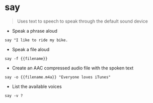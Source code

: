 # say

> Uses text to speech to speak through the default sound device

- Speak a phrase aloud

`say "I like to ride my bike.`

- Speak a file aloud

`say -f {{filename}}`

- Create an AAC compressed audio file with the spoken text

`say -o {{filename.m4a}} "Everyone loves iTunes"`

- List the available voices

`say -v ?`
